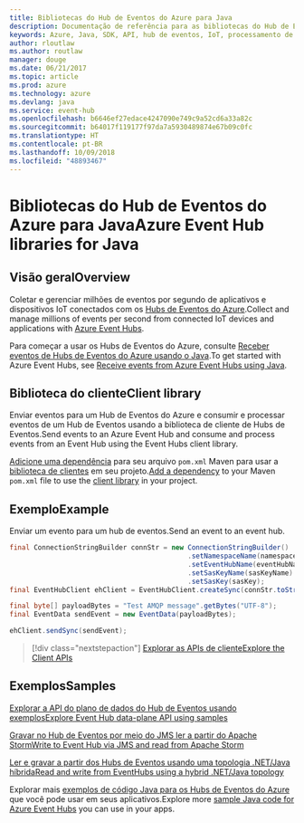 ```yaml
---
title: Bibliotecas do Hub de Eventos do Azure para Java
description: Documentação de referência para as bibliotecas do Hub de Eventos para Java
keywords: Azure, Java, SDK, API, hub de eventos, IoT, processamento de fluxo
author: rloutlaw
ms.author: routlaw
manager: douge
ms.date: 06/21/2017
ms.topic: article
ms.prod: azure
ms.technology: azure
ms.devlang: java
ms.service: event-hub
ms.openlocfilehash: b6646ef27edace4247090e749c9a52cd6a33a82c
ms.sourcegitcommit: b64017f119177f97da7a5930489874e67b09c0fc
ms.translationtype: HT
ms.contentlocale: pt-BR
ms.lasthandoff: 10/09/2018
ms.locfileid: "48893467"
---
```

# <a name="azure-event-hub-libraries-for-java"></a><span data-ttu-id="f39f3-104">Bibliotecas do Hub de Eventos do Azure para Java</span><span class="sxs-lookup"><span data-stu-id="f39f3-104">Azure Event Hub libraries for Java</span></span>

## <a name="overview"></a><span data-ttu-id="f39f3-105">Visão geral</span><span class="sxs-lookup"><span data-stu-id="f39f3-105">Overview</span></span>

<span data-ttu-id="f39f3-106">Coletar e gerenciar milhões de eventos por segundo de aplicativos e dispositivos IoT conectados com os [Hubs de Eventos do Azure](/azure/event-hubs/event-hubs-what-is-event-hubs).</span><span class="sxs-lookup"><span data-stu-id="f39f3-106">Collect and manage millions of events per second from connected IoT devices and applications with [Azure Event Hubs](/azure/event-hubs/event-hubs-what-is-event-hubs).</span></span>

<span data-ttu-id="f39f3-107">Para começar a usar os Hubs de Eventos do Azure, consulte [Receber eventos de Hubs de Eventos do Azure usando o Java](/azure/event-hubs/event-hubs-java-get-started-receive-eph).</span><span class="sxs-lookup"><span data-stu-id="f39f3-107">To get started with Azure Event Hubs, see [Receive events from Azure Event Hubs using Java](/azure/event-hubs/event-hubs-java-get-started-receive-eph).</span></span>


## <a name="client-library"></a><span data-ttu-id="f39f3-108">Biblioteca do cliente</span><span class="sxs-lookup"><span data-stu-id="f39f3-108">Client library</span></span>

<span data-ttu-id="f39f3-109">Enviar eventos para um Hub de Eventos do Azure e consumir e processar eventos de um Hub de Eventos usando a biblioteca de cliente de Hubs de Eventos.</span><span class="sxs-lookup"><span data-stu-id="f39f3-109">Send events to an Azure Event Hub and consume and process events from an Event Hub using the Event Hubs client library.</span></span>

<span data-ttu-id="f39f3-110">[Adicione uma dependência](https://maven.apache.org/guides/getting-started/index.html#How_do_I_use_external_dependencies) para seu arquivo `pom.xml` Maven para usar a [biblioteca de clientes](https://mvnrepository.com/artifact/com.microsoft.azure/azure-eventhubs) em seu projeto.</span><span class="sxs-lookup"><span data-stu-id="f39f3-110">[Add a dependency](https://maven.apache.org/guides/getting-started/index.html#How_do_I_use_external_dependencies) to your Maven `pom.xml` file to use the [client library](https://mvnrepository.com/artifact/com.microsoft.azure/azure-eventhubs) in your project.</span></span>
 

## <a name="example"></a><span data-ttu-id="f39f3-111">Exemplo</span><span class="sxs-lookup"><span data-stu-id="f39f3-111">Example</span></span>

<span data-ttu-id="f39f3-112">Enviar um evento para um hub de eventos.</span><span class="sxs-lookup"><span data-stu-id="f39f3-112">Send an event to an event hub.</span></span>

```java
final ConnectionStringBuilder connStr = new ConnectionStringBuilder()
                                            .setNamespaceName(namespaceName)
                                            .setEventHubName(eventHubName)
                                            .setSasKeyName(sasKeyName)
                                            .setSasKey(sasKey);
final EventHubClient ehClient = EventHubClient.createSync(connStr.toString());

final byte[] payloadBytes = "Test AMQP message".getBytes("UTF-8");
final EventData sendEvent = new EventData(payloadBytes);

ehClient.sendSync(sendEvent);
```


> [!div class="nextstepaction"]
> [<span data-ttu-id="f39f3-113">Explorar as APIs de cliente</span><span class="sxs-lookup"><span data-stu-id="f39f3-113">Explore the Client APIs</span></span>](/java/api/overview/azure/eventhubs/client)



## <a name="samples"></a><span data-ttu-id="f39f3-114">Exemplos</span><span class="sxs-lookup"><span data-stu-id="f39f3-114">Samples</span></span>

<span data-ttu-id="f39f3-115">[Explorar a API do plano de dados do Hub de Eventos usando exemplos][1]</span><span class="sxs-lookup"><span data-stu-id="f39f3-115">[Explore Event Hub data-plane API using samples][1]</span></span>

<span data-ttu-id="f39f3-116">[Gravar no Hub de Eventos por meio do JMS ler a partir do Apache Storm][2]</span><span class="sxs-lookup"><span data-stu-id="f39f3-116">[Write to Event Hub via JMS and read from Apache Storm][2]</span></span>

<span data-ttu-id="f39f3-117">[Ler e gravar a partir dos Hubs de Eventos usando uma topologia .NET/Java híbrida][3]</span><span class="sxs-lookup"><span data-stu-id="f39f3-117">[Read and write from EventHubs using a hybrid .NET/Java topology][3]</span></span> 

[1]: https://github.com/Azure/azure-event-hubs/tree/master/samples/Java
[2]: https://github.com/Azure-Samples/event-hubs-java-storm-sender-jms-receiver
[3]: https://github.com/Azure-Samples/hdinsight-dotnet-java-storm-eventhub

<span data-ttu-id="f39f3-118">Explorar mais [exemplos de código Java para os Hubs de Eventos do Azure](https://azure.microsoft.com/resources/samples/?platform=java&term=event) que você pode usar em seus aplicativos.</span><span class="sxs-lookup"><span data-stu-id="f39f3-118">Explore more [sample Java code for Azure Event Hubs](https://azure.microsoft.com/resources/samples/?platform=java&term=event) you can use in your apps.</span></span>

